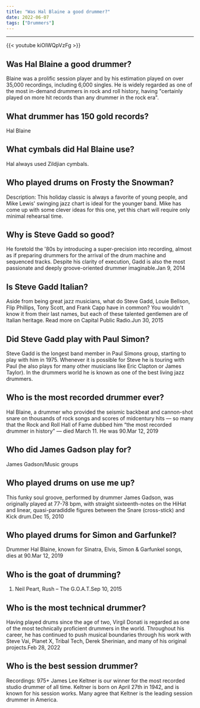 ```yaml
---
title: "Was Hal Blaine a good drummer?"
date: 2022-06-07
tags: ["Drummers"]
---
```


---
{{< youtube kiOIWQpVzFg >}}
## Was Hal Blaine a good drummer?
Blaine was a prolific session player and by his estimation played on over 35,000 recordings, including 6,000 singles. He is widely regarded as one of the most in-demand drummers in rock and roll history, having "certainly played on more hit records than any drummer in the rock era".

## What drummer has 150 gold records?
Hal Blaine

## What cymbals did Hal Blaine use?
Hal always used Zildjian cymbals.

## Who played drums on Frosty the Snowman?
Description: This holiday classic is always a favorite of young people, and Mike Lewis' swinging jazz chart is ideal for the younger band. Mike has come up with some clever ideas for this one, yet this chart will require only minimal rehearsal time.

## Why is Steve Gadd so good?
He foretold the '80s by introducing a super-precision into recording, almost as if preparing drummers for the arrival of the drum machine and sequenced tracks. Despite his clarity of execution, Gadd is also the most passionate and deeply groove-oriented drummer imaginable.Jan 9, 2014

## Is Steve Gadd Italian?
Aside from being great jazz musicians, what do Steve Gadd, Louie Bellson, Flip Phillips, Tony Scott, and Frank Capp have in common? You wouldn't know it from their last names, but each of these talented gentlemen are of Italian heritage. Read more on Capital Public Radio.Jun 30, 2015

## Did Steve Gadd play with Paul Simon?
Steve Gadd is the longest band member in Paul Simons group, starting to play with him in 1975. Whenever it is possible for Steve he is touring with Paul (he also plays for many other musicians like Eric Clapton or James Taylor). In the drummers world he is known as one of the best living jazz drummers.

## Who is the most recorded drummer ever?
Hal Blaine, a drummer who provided the seismic backbeat and cannon-shot snare on thousands of rock songs and scores of midcentury hits — so many that the Rock and Roll Hall of Fame dubbed him “the most recorded drummer in history” — died March 11. He was 90.Mar 12, 2019

## Who did James Gadson play for?
James Gadson/Music groups

## Who played drums on use me up?
This funky soul groove, performed by drummer James Gadson, was originally played at 77-78 bpm, with straight sixteenth-notes on the HiHat and linear, quasi-paradiddle figures between the Snare (cross-stick) and Kick drum.Dec 15, 2010

## Who played drums for Simon and Garfunkel?
Drummer Hal Blaine, known for Sinatra, Elvis, Simon & Garfunkel songs, dies at 90.Mar 12, 2019

## Who is the goat of drumming?
1. Neil Peart, Rush – The G.O.A.T.Sep 10, 2015

## Who is the most technical drummer?
Having played drums since the age of two, Virgil Donati is regarded as one of the most technically proficient drummers in the world. Throughout his career, he has continued to push musical boundaries through his work with Steve Vai, Planet X, Tribal Tech, Derek Sherinian, and many of his original projects.Feb 28, 2022

## Who is the best session drummer?
Recordings: 975+ James Lee Keltner is our winner for the most recorded studio drummer of all time. Keltner is born on April 27th in 1942, and is known for his session works. Many agree that Keltner is the leading session drummer in America.

